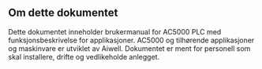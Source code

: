 ## Om dette dokumentet

Dette dokumentet inneholder brukermanual for AC5000 PLC med funksjonsbeskrivelse for applikasjoner. AC5000 og tilhørende applikasjoner og maskinvare er utviklet av Aiwell. Dokumentet er ment for personell som skal installere, drifte og vedlikeholde anlegget.
